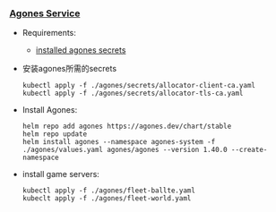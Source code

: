 ### [Agones Service](https://agones.dev/site/docs/installation/install-agones/helm/)

* Requirements:
    * [installed agones secrets](../secrets/readme.md)

* 安装agones所需的secrets

  ```shell
  kubectl apply -f ./agones/secrets/allocator-client-ca.yaml
  kubectl apply -f ./agones/secrets/allocator-tls-ca.yaml
  ```

* Install Agones:
   ```shell
   helm repo add agones https://agones.dev/chart/stable
   helm repo update 
   helm install agones --namespace agones-system -f ./agones/values.yaml agones/agones --version 1.40.0 --create-namespace
   ```

* install game servers:
    ```shell
    kubectl apply -f ./agones/fleet-ballte.yaml 
    kubeclt apply -f ./agones/fleet-world.yaml
    ```